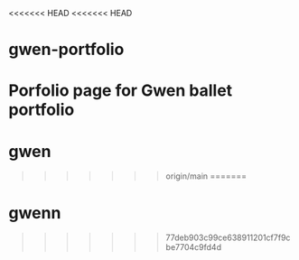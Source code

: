 <<<<<<< HEAD
<<<<<<< HEAD
# gwen-portfolio
Porfolio page for Gwen ballet portfolio
=======
# gwen
>>>>>>> origin/main
=======
# gwenn
>>>>>>> 77deb903c99ce638911201cf7f9cbe7704c9fd4d

